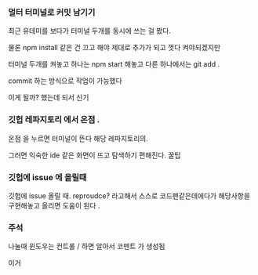 ### 멀터 터미널로 커밋 남기기

최근 유데미를 보다가 터미널 두개를 동시에 쓰는 걸 봤다.

물론 npm install 같은 건 끄고 해야 제대로 추가가 되고 껏다 켜야되겠지만

터미널 두개를 켜놓고 하나는 npm start 해놓고 다른 하나에서는 git add .

commit 하는 방식으로 작업이 가능했다

이게 될까? 했는데 되서 신기

### 깃헙 레파지토리 에서 온점 .

온점 을 누르면 터미널이 뜬다 해당 레파지토리의.

그러면 익숙한 ide 같은 화면이 뜨고 탐색하기 편해진다. 꿀팁

### 깃헙에 issue 에 올릴때

깃헙에 issue 올릴 때. reproudce? 라고해서 스스로 코드펜같은데에다가 해당사항을 구현해놓고 올리면 도움이 된다 .

### 주석

나눌때 윈도우는 컨트롤 / 하면 알아서 코멘트 가 생성됨

<!--  --> 이거
